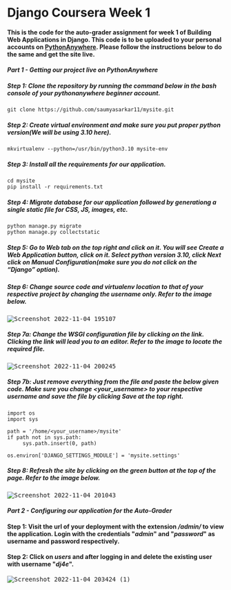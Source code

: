 # Django Coursera Week 1
#### This is the code for the auto-grader assignment for week 1 of **Building Web Applications in Django**. This code is to be uploaded to your personal accounts on [PythonAnywhere](https://www.pythonanywhere.com). Please follow the instructions below to do the same and get the site live.

#### *Part 1 - Getting our project live on PythonAnywhere*

##### Step 1: Clone the repository by running the command below in the bash console of your pythonanywhere beginner account.
```
git clone https://github.com/saumyasarkar11/mysite.git
```

##### Step 2: Create virtual environment and make sure you put proper python version(We will be using 3.10 here).
```
mkvirtualenv --python=/usr/bin/python3.10 mysite-env
```

##### Step 3: Install all the requirements for our application.
```
cd mysite
pip install -r requirements.txt
```

##### Step 4: Migrate database for our application followed by generationg a single static file for CSS, JS, images, etc.
```
python manage.py migrate
python manage.py collectstatic
```

##### Step 5: Go to *Web* tab on the top right and click on it. You will see *Create a Web Application* button, click on it. Select python version 3.10, click *Next* click on *Manual Configuration*(make sure you do not click on the “Django” option).

##### Step 6: Change source code and virtualenv location to that of your respective project by changing the username only. Refer to the image below.
<kbd>![Screenshot 2022-11-04 195107](https://user-images.githubusercontent.com/76894046/199999856-3ad8c6c3-6cfe-4e03-ab4b-5e1d4b004c72.png)</kbd>

##### Step 7a: Change the WSGI configuration file by clicking on the link. Clicking the link will lead you to an editor. Refer to the image to locate the required file.
<kbd>![Screenshot 2022-11-04 200245](https://user-images.githubusercontent.com/76894046/200001260-04d166bd-2255-4906-a846-fb85446ec96f.png)</kbd>

##### Step 7b: Just remove everything from the file and paste the below given code. Make sure you change *<your_username>* to your respective username and save the file by clicking *Save* at the top right.
```
import os
import sys

path = '/home/<your_username>/mysite'
if path not in sys.path:
     sys.path.insert(0, path)

os.environ['DJANGO_SETTINGS_MODULE'] = 'mysite.settings'
```

##### Step 8: Refresh the site by clicking on the green button at the top of the page. Refer to the image below.
<kbd>![Screenshot 2022-11-04 201043](https://user-images.githubusercontent.com/76894046/200002630-10b80d69-be26-4dd7-828f-334f87193178.png)</kbd>

#### *Part 2 - Configuring our application for the Auto-Grader*

#### Step 1: Visit the url of your deployment with the extension */admin/* to view the application. Login with the credentials "*admin*" and "*password*" as username and password respectively.

#### Step 2: Click on *users* and after logging in and delete the existing user with username "*dj4e*".
<kbd>![Screenshot 2022-11-04 203424 (1)](https://user-images.githubusercontent.com/76894046/200050365-6a1129d3-9bf9-46e2-a7d7-323208c6f3ba.png)</kbd>

